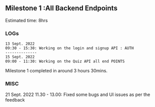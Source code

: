 ## Milestone 1 :All Backend Endpoints
Estimated time: 8hrs
### LOGs
    13 Sept. 2022 
    09:30 - 15:30: Working on the login and signup API : AUTH
    --------------
    15 Sept. 2022
    09:00 - 11:30: Working on the Quiz API all end POINTS

Milestone 1 completed in around 3 hours 30mins.

### MISC
21 Sept. 2022
11.30 - 13.00: Fixed some bugs and UI issues as per the feedback